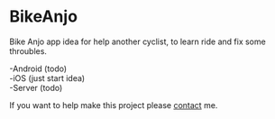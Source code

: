 # BikeAnjo

Bike Anjo app idea for help another cyclist, to learn ride and fix some throubles.

-Android (todo)<br>
-iOS (just start idea)<br>
-Server (todo)

If you want to help make this project please [contact](mailto:gabeira@gmail.com) me.
